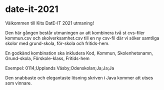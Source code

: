 # date-it-2021
Välkommen till Kits DatE-IT 2021 utmaning!

Den här gången består utmaningen av att kombinera två st cvs-filer kommun.csv och skolverksamhet.csv till en ny csv-fil där vi söker samtliga skolor med grund-skola, för-skola och fritids-hem.

En godkänd kombination ska inkludera Kod, Kommun, Skolenhetsnamn, Grund-skola, Förskole-klass, Fritids-hem

Exempel:  0114;Upplands Väsby;Odenskolan;Ja;Ja;Ja

Den snabbaste och elegantaste lösning skriven i Java kommer att utses som vinnare.
